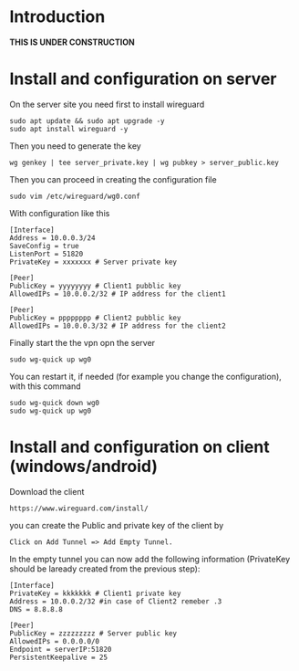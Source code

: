 # Introduction

**THIS IS UNDER CONSTRUCTION**

# Install and configuration on server

On the server site you need first to install wireguard

```
sudo apt update && sudo apt upgrade -y
sudo apt install wireguard -y
```

Then you need to generate the key
```
wg genkey | tee server_private.key | wg pubkey > server_public.key
```

Then you can proceed in creating the configuration file

```
sudo vim /etc/wireguard/wg0.conf
```

With configuration like this

```
[Interface]
Address = 10.0.0.3/24
SaveConfig = true
ListenPort = 51820
PrivateKey = xxxxxxx # Server private key

[Peer]
PublicKey = yyyyyyyy # Client1 pubblic key
AllowedIPs = 10.0.0.2/32 # IP address for the client1

[Peer]
PublicKey = pppppppp # Client2 pubblic key
AllowedIPs = 10.0.0.3/32 # IP address for the client2
```

Finally start the the vpn opn the server

```
sudo wg-quick up wg0
```

You can restart it, if needed (for example you change the configuration), with this command
```
sudo wg-quick down wg0
sudo wg-quick up wg0
```

# Install and configuration on client (windows/android)

Download the client
```
https://www.wireguard.com/install/
```
you can create the Public and private key of the client by
```
Click on Add Tunnel => Add Empty Tunnel.
```

In the empty tunnel you can now add the following information (PrivateKey should be laready created from the previous step):
```
[Interface]
PrivateKey = kkkkkkk # Client1 private key
Address = 10.0.0.2/32 #in case of Client2 remeber .3
DNS = 8.8.8.8

[Peer]
PublicKey = zzzzzzzzz # Server public key
AllowedIPs = 0.0.0.0/0
Endpoint = serverIP:51820
PersistentKeepalive = 25
```

